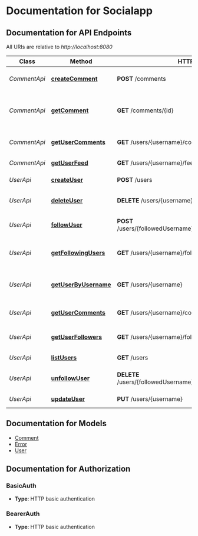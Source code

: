 # Documentation for Socialapp

<a name="documentation-for-api-endpoints"></a>
## Documentation for API Endpoints

All URIs are relative to *http://localhost:8080*

| Class | Method | HTTP request | Description |
|------------ | ------------- | ------------- | -------------|
| *CommentApi* | [**createComment**](Apis/CommentApi.md#createcomment) | **POST** /comments | Create a new comment |
*CommentApi* | [**getComment**](Apis/CommentApi.md#getcomment) | **GET** /comments/{id} | Returns details about a particular comment |
*CommentApi* | [**getUserComments**](Apis/CommentApi.md#getusercomments) | **GET** /users/{username}/comments | Gets all comments for a user |
*CommentApi* | [**getUserFeed**](Apis/CommentApi.md#getuserfeed) | **GET** /users/{username}/feed | Returns a users feed |
| *UserApi* | [**createUser**](Apis/UserApi.md#createuser) | **POST** /users | Create a new user |
*UserApi* | [**deleteUser**](Apis/UserApi.md#deleteuser) | **DELETE** /users/{username} | Deletes a particular user |
*UserApi* | [**followUser**](Apis/UserApi.md#followuser) | **POST** /users/{followedUsername}/followers/{followerUsername} | Add a user as a follower |
*UserApi* | [**getFollowingUsers**](Apis/UserApi.md#getfollowingusers) | **GET** /users/{username}/following | Get all followed users for a user |
*UserApi* | [**getUserByUsername**](Apis/UserApi.md#getuserbyusername) | **GET** /users/{username} | Get a particular user by username |
*UserApi* | [**getUserComments**](Apis/UserApi.md#getusercomments) | **GET** /users/{username}/comments | Gets all comments for a user |
*UserApi* | [**getUserFollowers**](Apis/UserApi.md#getuserfollowers) | **GET** /users/{username}/followers | Get all followers for a user |
*UserApi* | [**listUsers**](Apis/UserApi.md#listusers) | **GET** /users | Returns all the users |
*UserApi* | [**unfollowUser**](Apis/UserApi.md#unfollowuser) | **DELETE** /users/{followedUsername}/followers/{followerUsername} | Remove a user as a follower |
*UserApi* | [**updateUser**](Apis/UserApi.md#updateuser) | **PUT** /users/{username} | Update a user |


<a name="documentation-for-models"></a>
## Documentation for Models

 - [Comment](./Models/Comment.md)
 - [Error](./Models/Error.md)
 - [User](./Models/User.md)


<a name="documentation-for-authorization"></a>
## Documentation for Authorization

<a name="BasicAuth"></a>
### BasicAuth

- **Type**: HTTP basic authentication

<a name="BearerAuth"></a>
### BearerAuth

- **Type**: HTTP basic authentication

